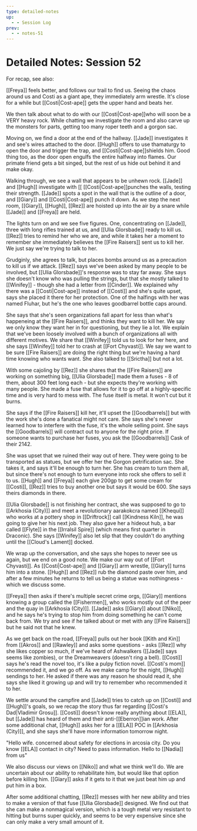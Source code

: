 ```yaml
---
type: detailed-notes
up:
  - - Session Log
prev:
  - - notes-51
---
```


# Detailed Notes: Session 52

For recap, see also: 

[[Freya]] feels better, and follows our trail to find us. Seeing the chaos around us and Costi as a giant ape, they immediately arm wrestle. It's close for a while but [[Costi|Cost-ape]] gets the upper hand and beats her. 

We then talk about what to do with our  [[Costi|Cost-ape]]who will soon be a VERY heavy rock. While chatting we investigate the room and also carve up the monsters for parts, getting too many roper teeth and a gorgon sac. 

Moving on, we find a door at the end of the hallway. [[Jade]] investigates it and see's wires attached to the door. [[Hugh]] offers to use thamaturgy to open the door and trigger the trap, and  [[Costi|Cost-ape]]shields him. Good thing too, as the door open engulfs the entire halfway into flames. Our primate friend gets a bit singed, but the rest of us hide out behind it and make okay. 

Walking through, we see a wall that appears to be unhewn rock. [[Jade]] and [[Hugh]] investigate with [[ [[Costi|Cost-ape]]punches the walls, testing their strength. [[Jade]] spots a spot in the wall that is the outline of a door, and [[Giary]] and [[Costi|Cost-ape]] punch it down. As we step the next room, [[Giary]], [[Hugh]], [[Rez]] are hoisted up into the air by a snare while [[Jade]] and [[Freya]] are held. 

The lights turn on and we see five figures. One, concentrating on [[Jade]], three with long rifles trained at us, and [[Ulia Glorsbade]] ready to kill us.  [[Rez]] tries to remind her who we are, and while it takes her a moment to remember she immediately believes the [[Fire Raisers]] sent us to kill her. We just say we're trying to talk to her.

Grudginly, she agrees to talk, but places bombs around us as a precaution to kill us if we attack. [[Rez]] says we've been asked by many people to be involved, but [[Ulia Glorsbade]]'s response was to stay far away. She says she doesn't know who was pulling the strings, but that she mostly talked to [[Winifey]] - though she had a letter from [[Cinder]]. We explained why there was a [[Costi|Cost-ape]] instead of [[Costi]] and she's quite upset, says she placed it there for her protection. One of the halfings with her was named Fluhar, but he's the one who leaves goodbarrel bottle caps around.

She says that she's seen organizations fall apart for less than what's happeneing at the [[Fire Raisers]], and thinks they want to kill her. We say we only know they want her in for questioning, but they lie a lot. We explain that we've been loosely involved with a bunch of organizations all with different motives. We share that [[Winifey]] told us to look for her here, and she says [[Winifey]] told her to crash at [[Fort Chyvasti]]. We say we want to be sure [[Fire Raisers]] are doing the right thing but we're having a hard time knowing who wants want. She also talked to [[Srictha]] but not a lot. 

With some cajoling by [[Rez]] she shares that the [[Fire Raisers]] are working on something big, [[Ulia Glorsbade]] made them a fuses - 8 of them, about 300 feet long each - but she expects they're working with many people. She made a fuse that allows for it to go off at a highly-specific time and is very hard to mess with. The fuse itself is metal. It won't cut but it burns. 

She says if the [[Fire Raisers]] kill her, it'll upset the [[Goodbarrels]] but with the work she's done a fanatical might not care. She says she's never learned how to interfere with the fuse, it's the whole selling point. She says the [[Goodbarrels]] will contract out to anyone for the right price. If someone wants to purchase her fuses, you ask the [[Goodbarrels]] Cask of their 2142.

She was upset that we ruined their way out of here. They were going to be transported as statues, but we offer her the Gorgon petrification sac. She takes it, and says it'll be enough to turn her. She has cream to turn them all, but since there's not enough to turn everyone into rock she offers to sell it to us. [[Hugh]] and [[Freya]] each give 200gp to get some cream for [[Costi]], [[Rez]] tries to buy another one but says it would be 600. She says theirs diamonds in there. 

[[Ulia Glorsbade]] is not finishing her contract, she was supposed to go to [[Arkhosia (City)]] and meet a revolutionary aarakokcra named [[Khequi]] who works at a pottery shop in [[Driftrock]] call [[Kindness Kiln]], he was going to give her his next job. They also gave her a hideout hub, a bar called [[Flyte]] in the [[Irralsil Spire]] (which means first quarter in Draconic). She says [[Winifey]] also let slip that they couldn't do anything until the [[Cloud's Lament]] docked. 

We wrap up the conversation, and she says she hopes to never see us again, but we end on a good note. We make our way out of [[Fort Chyvasti]]. As [[Costi|Cost-ape]] and [[Giary]] arm wrestle, [[Giary]] turns him into a stone. [[Hugh]] and [[Rez]] rub the diamond paste over him, and after a few minutes he returns to tell us being a statue was nothingness - which we discuss some. 

[[Freya]] then asks if there's multiple secret crime orgs, [[Giary]] mentions knowing a group called the [[Fishermen]], who works mostly out of the peer and the quay in [[Arkhosia (City)]]. [[Jade]] asks [[Giary]] about [[Niko]], and he says he's trying to stop him from doing something he can't come back from. We try and see if he talked about or met with any [[Fire Raisers]] but he said not that he knew. 

As we get back on the road, [[Freya]] pulls out her book [[Kith and Kin]] from [[Akros]] and [[Rawley]] and asks some questions - asks [[Rez]] why she likes copper so much, if we've heard of Ashwalkers ([[Jade]] says seems like zombies), or the Dreamweavers (doesn't ring a bell). [[Costi]] says he's read the novel too, it's like a pulpy fiction novel. [[Costi's mom]] recommended it, and we go off. As we make camp for the night, [[Hugh]] sendings to her. He asked if there was any reason he should read it, she says she liked it growing up and will try to remember who recommended it to her.

We settle around the campfire and [[Jade]] tries to catch up on [[Costi]] and [[Hugh]]'s goals, so we recap the story thus far regarding [[Costi's Dad|Vladimir Grosu]]. [[Costi]] doesn't know really anything about [[ELA]], but [[Jade]] has heard of them and their anti-[[Eberron]]ian work. After some additional chat, [[Hugh]] asks her for a [[ELA]] POC in [[Arkhosia (City)]], and she says she'll have more information tomorrow night. 

"Hello wife. concerned about safety for elections in arcosia city. Do you know [[ELA]] contact in city? Need to pass information. Hello to [[Nadia]] from us"

We also discuss our views on [[Niko]] and what we think we'll do. We are uncertain about our ability to rehabilitate him, but would like that option before killing him. [[Giary]] asks if it gets to it that we just beat him up and put him in a box. 

After some additional chatting, [[Rez]] messes with her new ability and tries to make a version of that fuse [[Ulia Glorsbade]] designed. We find out that she can make a nonmagical version, which is a tough metal very resistant to hitting but burns super quickly, and seems to be very expensive since she can only make a very small amount of it. 





